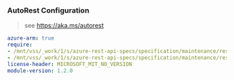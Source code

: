 ### AutoRest Configuration

> see https://aka.ms/autorest

``` yaml
azure-arm: true
require:
- /mnt/vss/_work/1/s/azure-rest-api-specs/specification/maintenance/resource-manager/readme.md
- /mnt/vss/_work/1/s/azure-rest-api-specs/specification/maintenance/resource-manager/readme.go.md
license-header: MICROSOFT_MIT_NO_VERSION
module-version: 1.2.0
```